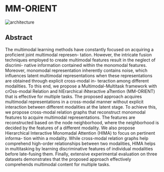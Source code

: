 # MM-ORIENT

![architecture](https://github.com/devraj-raghuvanshi/MM-ORIENT/assets/108318452/dcd04d11-e390-47f8-b678-ff4c3b291fc4)

## Abstract
The multimodal learning methods have constantly focused on acquiring a proficient joint multimodal represen- tation. However, the intricate fusion techniques employed to create multimodal features result in the neglect of discrimi- native information contained within the monomodal features. Moreover, monomodal representation inherently contains noise, which influences latent multimodal representations when these representations are obtained through explicit cross-modal in- teraction among different modalities. To this end, we propose a Multimodal-Multitask framework with crOss-modal Relation and hIErarchical iNteractive aTtention (MM-ORIENT) that is effective for multiple tasks. The proposed approach acquires multimodal representations in a cross-modal manner without explicit interaction between different modalities at the latent stage. To achieve this, we propose cross-modal relation graphs that reconstruct monomodal features to acquire multimodal representations. The features are reconstructed based on the node neighborhood, where the neighborhood is decided by the features of a different modality. We also propose Hierarchical Interactive Monomadal Attention (HIMA) to focus on pertinent informa- tion within a modality. While cross-modal relation graphs help comprehend high-order relationships between two modalities, HIMA helps in multitasking by learning discriminative features of individual modalities before late-fusing them. Finally, extensive experimental evaluation on three datasets demonstrates that the proposed approach effectively comprehends multimodal content for multiple tasks.

